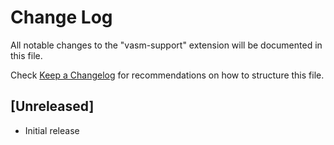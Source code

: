 # Change Log

All notable changes to the "vasm-support" extension will be documented in this file.

Check [Keep a Changelog](http://keepachangelog.com/) for recommendations on how to structure this file.

## [Unreleased]

- Initial release